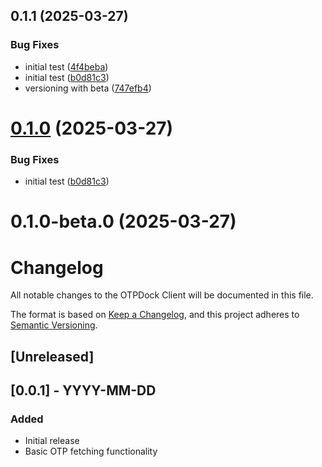 ## 0.1.1 (2025-03-27)


### Bug Fixes

* initial test ([4f4beba](https://github.com/otpdock/node-client/commit/4f4beba460fa1d871673ff9ba38086fc4cd9e8c9))
* initial test ([b0d81c3](https://github.com/otpdock/node-client/commit/b0d81c3973b56ad83225b41774ed3e5c2588013d))
* versioning with beta ([747efb4](https://github.com/otpdock/node-client/commit/747efb4bc703cbb266d83104fc6b003dd8133121))



# [0.1.0](https://github.com/otpdock/node-client/compare/v0.1.2-0...v0.1.0) (2025-03-27)


### Bug Fixes

* initial test ([b0d81c3](https://github.com/otpdock/node-client/commit/b0d81c3973b56ad83225b41774ed3e5c2588013d))



# 0.1.0-beta.0 (2025-03-27)



# Changelog

All notable changes to the OTPDock Client will be documented in this file.

The format is based on [Keep a Changelog](https://keepachangelog.com/en/1.0.0/),
and this project adheres to [Semantic Versioning](https://semver.org/spec/v2.0.0.html).

## [Unreleased]

## [0.0.1] - YYYY-MM-DD
### Added
- Initial release
- Basic OTP fetching functionality 